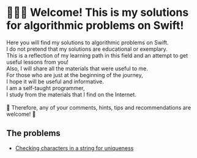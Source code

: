 # 🧑🏻‍💻 Welcome! This is my solutions for algorithmic problems on Swift!

Here you will find my solutions to algorithmic problems on Swift.<br>
I do not pretend that my solutions are educational or exemplary.<br>
This is a reflection of my learning path in this field and an attempt to get useful lessons from you!<br>
Also, I will share all the materials that were useful to me.<br>
For those who are just at the beginning of the journey,<br>
I hope it will be useful and informative.<br>
I am a self-taught programmer,<br>
I study from the materials that I find on the Internet.<br>
<br>
🥰 Therefore, any of your comments, hints, tips and recommendations are welcome! 🥰<br>

## The problems

- [Checking characters in a string for uniqueness](https://github.com/evgadamov/swift-algorithms/blob/main/Task1.swift)
